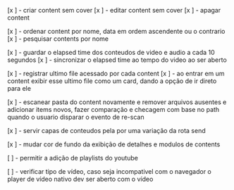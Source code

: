 [x ] - criar content sem cover
[x ] - editar content sem cover
[x ] - apagar content

[x ] - ordenar content por nome, data em ordem ascendente ou o contrario
[x ] - pesquisar contents por nome

[x ] - guardar o elapsed time dos conteudos de video e audio a cada 10 segundos
[x ] - sincronizar o elapsed time ao tempo do video ao ser aberto

[x ] - registrar ultimo file acessado por cada content
[x ] - ao entrar em um content exibir esse ultimo file como um card, dando a opção de ir direto para ele

[x ] - escanear pasta do content novamente e remover arquivos ausentes e adicionar items novos, fazer comparação e checagem com base no path quando o usuario disparar o evento de re-scan

[x ] - servir capas de conteudos pela por uma variação da rota send

[x ] - mudar cor de fundo da exibição de detalhes e modulos de contents

[ ] - permitir a adição de playlists do youtube

[ ] - verificar tipo de vídeo, caso seja incompativel com o navegador o player de vídeo nativo dev ser aberto com o vídeo
